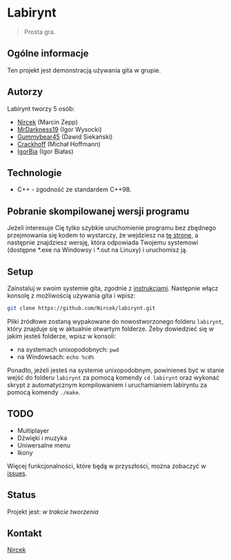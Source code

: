# Labirynt
> Prosta gra.

## Ogólne informacje
Ten projekt jest demonstracją używania gita w grupie.

## Autorzy
Labirynt tworzy 5 osób:
* [Nircek](https://github.com/Nircek) (Marcin Zepp)
* [MrDarkness19](https://github.com/MrDarkness19) (Igor Wysocki)
* [Gummybear45](https://github.com/GummyBear45) (Dawid Siekański)
* [Crackhoff](https://github.com/Crackhoff) (Michał Hoffmann)
* [IgorBia](https://github.com/IgorBia) (Igor Białas)

## Technologie
* C++ - zgodność ze standardem C++98.

## Pobranie skompilowanej wersji programu
Jeżeli interesuje Cię tylko szybkie uruchomienie programu bez zbędnego przejmowania się kodem to wystarczy, że wejdziesz na [tę stronę](https://github.com/Nircek/labirynt/releases/latest), a następnie znajdziesz wersję, która odpowiada Twojemu systemowi (dostępne *.exe na Windowsy i *.out na Linuxy) i uruchomisz ją.

## Setup
Zainstaluj w swoim systemie gita, zgodnie z [instrukcjami](https://git-scm.com/book/en/v2/Getting-Started-Installing-Git).
Następnie włącz konsolę z możliwością używania gita i wpisz:
``` bash
git clone https://github.com/Nircek/labirynt.git
```
Pliki źródłowe zostaną wypakowane do nowostworzonego folderu `labirynt`, który znajduje się w aktualnie otwartym folderze.
Żeby dowiedzieć się w jakim jesteś folderze, wpisz w konsoli:
* na systemach unixopodobnych: `pwd`
* na Windowsach: `echo %cd%`

Ponadto, jeżeli jesteś na systemie unixopodobnym, powinieneś być w stanie wejść do folderu `labirynt` za pomocą komendy `cd labirynt` oraz wykonać skrypt z automatycznym kompilowaniem i uruchamianiem labiryntu za pomocą komendy `./make`.

## TODO
* Multiplayer
* Dźwięki i muzyka
* Uniwersalne menu
* Ikony

Więcej funkcjonalności, które będą w przyszłości, można zobaczyć w [issues](https://github.com/Nircek/labirynt/issues). 

## Status
Projekt jest: _w trakcie tworzenia_

## Kontakt
[Nircek](mailto:m.zepp@outlook.com)

